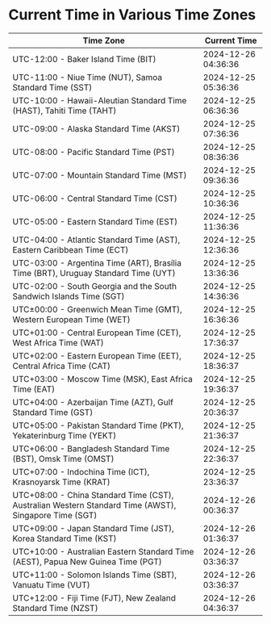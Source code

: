 # Current Time in Various Time Zones

| Time Zone | Current Time |
|-----------|--------------|
| UTC-12:00 - Baker Island Time (BIT) | 2024-12-26 04:36:36 |
| UTC-11:00 - Niue Time (NUT), Samoa Standard Time (SST) | 2024-12-25 05:36:36 |
| UTC-10:00 - Hawaii-Aleutian Standard Time (HAST), Tahiti Time (TAHT) | 2024-12-25 06:36:36 |
| UTC-09:00 - Alaska Standard Time (AKST) | 2024-12-25 07:36:36 |
| UTC-08:00 - Pacific Standard Time (PST) | 2024-12-25 08:36:36 |
| UTC-07:00 - Mountain Standard Time (MST) | 2024-12-25 09:36:36 |
| UTC-06:00 - Central Standard Time (CST) | 2024-12-25 10:36:36 |
| UTC-05:00 - Eastern Standard Time (EST) | 2024-12-25 11:36:36 |
| UTC-04:00 - Atlantic Standard Time (AST), Eastern Caribbean Time (ECT) | 2024-12-25 12:36:36 |
| UTC-03:00 - Argentina Time (ART), Brasília Time (BRT), Uruguay Standard Time (UYT) | 2024-12-25 13:36:36 |
| UTC-02:00 - South Georgia and the South Sandwich Islands Time (SGT) | 2024-12-25 14:36:36 |
| UTC±00:00 - Greenwich Mean Time (GMT), Western European Time (WET) | 2024-12-25 16:36:36 |
| UTC+01:00 - Central European Time (CET), West Africa Time (WAT) | 2024-12-25 17:36:37 |
| UTC+02:00 - Eastern European Time (EET), Central Africa Time (CAT) | 2024-12-25 18:36:37 |
| UTC+03:00 - Moscow Time (MSK), East Africa Time (EAT) | 2024-12-25 19:36:37 |
| UTC+04:00 - Azerbaijan Time (AZT), Gulf Standard Time (GST) | 2024-12-25 20:36:37 |
| UTC+05:00 - Pakistan Standard Time (PKT), Yekaterinburg Time (YEKT) | 2024-12-25 21:36:37 |
| UTC+06:00 - Bangladesh Standard Time (BST), Omsk Time (OMST) | 2024-12-25 22:36:37 |
| UTC+07:00 - Indochina Time (ICT), Krasnoyarsk Time (KRAT) | 2024-12-25 23:36:37 |
| UTC+08:00 - China Standard Time (CST), Australian Western Standard Time (AWST), Singapore Time (SGT) | 2024-12-26 00:36:37 |
| UTC+09:00 - Japan Standard Time (JST), Korea Standard Time (KST) | 2024-12-26 01:36:37 |
| UTC+10:00 - Australian Eastern Standard Time (AEST), Papua New Guinea Time (PGT) | 2024-12-26 03:36:37 |
| UTC+11:00 - Solomon Islands Time (SBT), Vanuatu Time (VUT) | 2024-12-26 03:36:37 |
| UTC+12:00 - Fiji Time (FJT), New Zealand Standard Time (NZST) | 2024-12-26 04:36:37 |
